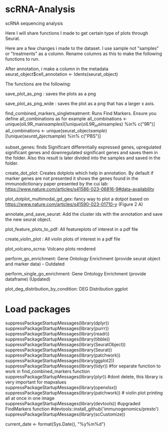 # scRNA-Analysis
scRNA sequencing analysis

Here I will share functions I made to get certain type of plots through Seurat. 

Here are a few changes i made to the dataset.
I use sample not "samples" or "treatments" as a column. Rename columns as this to make the following functions to run.

After annotation, i make a column in the metadata 
seurat_object$cell_annotation <- Idents(seurat_object)

The functions are the following:

save_plot_as_png : saves the plots as a png 

save_plot_as_png_wide : saves the plot as a png that has a larger x axis.

find_combined_markers_singletreatment: Runs Find Markers. Ensure you define all_combinations as for example 
                                      all_combinations <- unique(oIL9R_main$samples)[!unique(oIL9R_main$samples) %in%  c("9R")] 
                                      all_combinations <- unique(seurat_object$sample)[!unique(seurat_object$sample) %in%  c("PBS")]
                                      
subset_genes: finds Significant differentially expressed genes, upregulated significant genes and downregulated significant genes and saves them in the folder. Also this result is later divided into the samples and saved in the folder.

create_dot_plot: Creates dotplots which help in annotation. By default if marker genes are not presented it shows the genes found in the immunodictionary paper presented by the cui lab: https://www.nature.com/articles/s41586-023-06816-9#data-availability

plot_dotplot_multimodal_gd_gex: fancy way to plot a dotpot based on https://www.nature.com/articles/s41590-023-01710-y  (Figure 2 A)

annotate_and_save_seurat: Add the cluster ids with the annotation and save the new seurat object.

plot_feature_plots_to_pdf: All featureplots of interest in a pdf file

create_violin_plot : All violin plots of interest in a pdf file

plot_volcano_scrna: Volcano plots rendered

perform_go_enrichment: Gene Ontology Enrichment (provide seurat object and marker data) - Outdated

perform_single_go_enrichment: Gene Ontology Enrichment (provide dataframe) (Updated)

plot_deg_distribution_by_condition: DEG Distribution ggplot

# Load packages
suppressPackageStartupMessages(library(dplyr))
suppressPackageStartupMessages(library(purrr))
suppressPackageStartupMessages(library(readr))
suppressPackageStartupMessages(library(tibble))
suppressPackageStartupMessages(library(SeuratObject))
suppressPackageStartupMessages(library(Seurat))
suppressPackageStartupMessages(library(patchwork))
suppressPackageStartupMessages(library(ggplot2))
suppressPackageStartupMessages(library(tidyr)) #for separate function to work in find_combined_markers function
suppressPackageStartupMessages(library(plyr)) #dont delete, this library is very important for mapvalues
suppressPackageStartupMessages(library(openxlsx))
suppressPackageStartupMessages(library(patchwork)) # violin plot printing all at once in one image
suppressPackageStartupMessages(library(devtools)) #upgraded FindMarkers function
#devtools::install_github('immunogenomics/presto')
suppressPackageStartupMessages(library(scCustomize))

current_date <- format(Sys.Date(), "%y%m%d")
